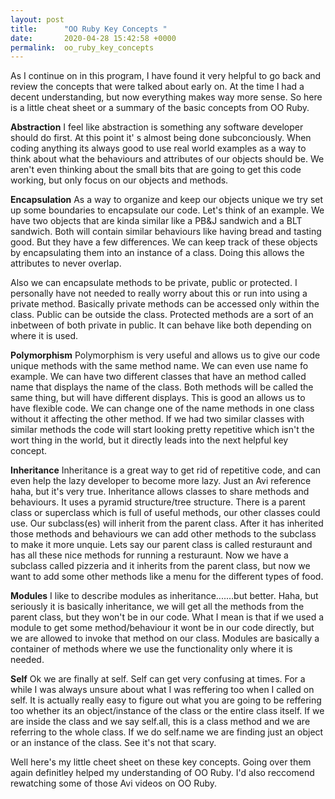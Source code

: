```yaml
---
layout: post
title:      "OO Ruby Key Concepts "
date:       2020-04-28 15:42:58 +0000
permalink:  oo_ruby_key_concepts
---
```



As I continue on in this program, I have found it very helpful to go back and review the concepts that were talked about early on. At the time I had a decent understanding, but now everything makes way more sense. So here is a little cheat sheet or a summary of the basic concepts from OO Ruby.

**Abstraction**
I feel like abstraction is something any software developer should do first. At this point it' s almost being done subconciously. When coding anything its always good to use real world examples as a way to think about what the behaviours and attributes of our objects should be. We aren't even thinking about the small bits that are going to get this code working, but only focus on our objects and methods.

**Encapsulation**
As a way to organize and keep our objects unique we try set up some boundaries to encapsulate our code. Let's think of an example. We have two objects that are kinda similar like a PB&J sandwich  and a BLT sandwich. Both will contain similar behaviours like having bread and tasting good. But they have a few differences. We can keep track of these objects by encapsulating them into an instance of a class. Doing this allows the attributes to never overlap.

Also we can encapsulate methods to be private, public or protected. I personally have not needed to really worry about this or run into using a private method. Basically private methods can be accessed only within the class. Public can be outside the class. Protected methods are a sort of an inbetween of both private in public. It can behave like both depending on where it is used.

**Polymorphism**
Polymorphism is very useful and allows us to give our code unique methods with the same method name. We can even use name fo example. We can have two different classes that have an method called name that displays the name of the class. Both methods will be called the same thing, but will have different displays. This is good an allows us to have flexible code. We can change one of the name methods in one class without it affecting the other method. If we had two similar classes with similar methods the code will start looking pretty repetitive which isn't the wort thing in the world, but it directly leads into the next helpful key concept.

**Inheritance**
Inheritance is a great way to get rid of repetitive code, and can even help the lazy developer to become more lazy. Just an Avi reference haha, but it's very true. Inheritance allows classes to share methods and behaviours. It uses a pyramid structure/tree structure. There is a parent class or superclass which is full of useful methods, our other classes could use. Our subclass(es) will inherit from the parent class. After it has inherited those methods and behaviours we can add other methods to the subclass to make it more unquie. Lets say our parent class is called resturaunt and has all these nice methods for running a resturaunt. Now we have a subclass called pizzeria and it inherits from the parent class, but now we want to add some other methods like a menu for the different types of food.


**Modules**
I like to describe modules as inheritance.......but better. Haha, but seriously it is basically inheritance, we will get all the methods from the parent class, but they won't be in our code. What I mean is that if we used a module to get some method/behaviour it wont be in our code directly, but we are allowed to invoke that method on our class. Modules are basically a container of methods where we use the functionality only where it is needed.

**Self**
Ok we are finally at self. Self can get very confusing at times. For a while I was always unsure about what I was reffering too when I called on self. It is actually really easy to figure out what you are going to be reffering too whether its an object/instance of the class or the entire class itself. If we are inside the class and we say self.all, this is a class method and we are referring to the whole class. If we do self.name we are finding just an object or an instance of the class. See it's not that scary.

Well here's my little cheet sheet on these key concepts. Going over them again definitley helped my understanding of OO Ruby. I'd also reccomend rewatching some of those Avi videos on OO Ruby. 

